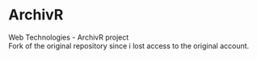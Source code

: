 # ArchivR
Web Technologies - ArchivR project
<br>
Fork of the original repository since i lost access to the original account.
